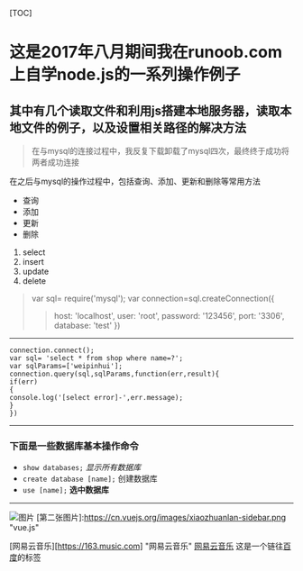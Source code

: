 [TOC]
# 这是2017年八月期间我在runoob.com上自学node.js的一系列操作例子
## 其中有几个读取文件和利用js搭建本地服务器，读取本地文件的例子，以及设置相关路径的解决方法
> 在与mysql的连接过程中，我反复下载卸载了mysql四次，最终终于成功将两者成功连接

在之后与mysql的操作过程中，包括查询、添加、更新和删除等常用方法

* 查询
* 添加
* 更新
* 删除

1. select 
2. insert
3. update
4. delete

  > var sql= require('mysql');
   var connection=sql.createConnection({
  >> host: 'localhost',
        user: 'root',
        password: '123456',
        port: '3306',
        database: 'test'
  })

  ------

    connection.connect();
    var sql= 'select * from shop where name=?';
    var sqlParams=['weipinhui'];
    connection.query(sql,sqlParams,function(err,result){
    if(err)
    {
    console.log('[select error]-',err.message);
    }
    })

*******
### 下面是一些数据库基本操作命令

+ `show databases;`   *显示所有数据库*
+ `create database [name];`  创建数据库
+ `use [name];`  __选中数据库__

------

![图片](https://cn.vuejs.org/images/xiaozhuanlan-sidebar.png "vue.js")
[第二张图片]:https://cn.vuejs.org/images/xiaozhuanlan-sidebar.png "vue.js"

<!-- [baidu][http://www.baidu.com] "百度" -->
<!-- <http://www.baidu.com> "百度" -->
<!-- [ref]: http://www.baidu.com "百度" -->
[网易云音乐][https://163.music.com] "网易云音乐"
[网易云音乐](https://163.music.com "网易云音乐")
这是一个链往[百度](http://www.baidu.com "百度")的标签